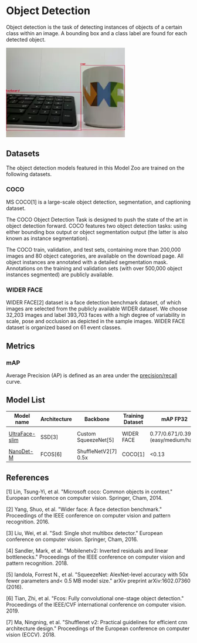 # Object Detection

 Object detection is the task of detecting instances of objects of a certain class within an image. A bounding box and a class label are found for each detected object.

 ![detection demo](./detection_demo.webp)

## Datasets

The object detection models featured in this Model Zoo are trained on the following datasets.

### COCO

MS COCO[1] is a large-scale object detection, segmentation, and captioning dataset.

The COCO Object Detection Task is designed to push the state of the art in object detection forward. COCO features two object detection tasks: using either bounding box output or object segmentation output (the latter is also known as instance segmentation).

The COCO train, validation, and test sets, containing more than 200,000 images and 80 object categories, are available on the download page. All object instances are annotated with a detailed segmentation mask. Annotations on the training and validation sets (with over 500,000 object instances segmented) are publicly available.


### WIDER FACE

WIDER FACE[2] dataset is a face detection benchmark dataset, of which images are selected from the publicly available WIDER dataset. We choose 32,203 images and label 393,703 faces with a high degree of variability in scale, pose and occlusion as depicted in the sample images. WIDER FACE dataset is organized based on 61 event classes.

## Metrics

### mAP

Average Precision (AP) is defined as an area under the [precision/recall](https://en.wikipedia.org/wiki/Precision_and_recall) curve.

## Model List

Model name                                   | Architecture | Backbone              | Training Dataset | mAP FP32 | mAP INT8 | Input size | OPS    | Params    | FP32 Size    | INT8 Size |  Compatibility
---                                          | ---          |     ---               | ---              | ---      | ---      | ---        |  ---    | ---        |  ---         |    ---    | ---
[UltraFace-slim](./ultraface-slim/README.md) | SSD[3]       | Custom SqueezeNet[5]  | WIDER FACE       | 0.77/0.671/0.395 (easy/medium/hard)   | TODO     | 320x240    |  168M | 265K    |  1.04MB      |  300KB    | i.MX 8M Plus, i.MX 93, RT1170
[NanoDet-M](./nanodet-m/README.md)           | FCOS[6]      | ShuffleNetV2[7] 0.5x  | COCO[1]          | <0.13    | 0.04     | 320x320    | 158M   | 204K      |     1.6MB    |  364KB    | i.MX 8MP, RT1170

## References

[1] Lin, Tsung-Yi, et al. "Microsoft coco: Common objects in context." European conference on computer vision. Springer, Cham, 2014.

[2] Yang, Shuo, et al. "Wider face: A face detection benchmark." Proceedings of the IEEE conference on computer vision and pattern recognition. 2016.

[3] Liu, Wei, et al. "Ssd: Single shot multibox detector." European conference on computer vision. Springer, Cham, 2016.

[4] Sandler, Mark, et al. "Mobilenetv2: Inverted residuals and linear bottlenecks." Proceedings of the IEEE conference on computer vision and pattern recognition. 2018.

[5] Iandola, Forrest N., et al. "SqueezeNet: AlexNet-level accuracy with 50x fewer parameters and< 0.5 MB model size." arXiv preprint arXiv:1602.07360 (2016).

[6] Tian, Zhi, et al. "Fcos: Fully convolutional one-stage object detection." Proceedings of the IEEE/CVF international conference on computer vision. 2019.

[7] Ma, Ningning, et al. "Shufflenet v2: Practical guidelines for efficient cnn architecture design." Proceedings of the European conference on computer vision (ECCV). 2018.